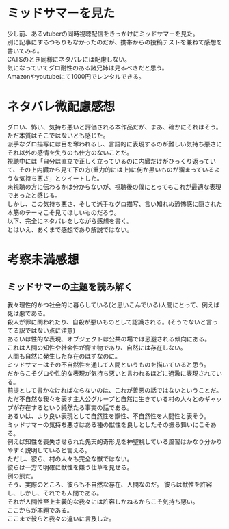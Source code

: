 # ミッドサマーを見た
少し前、あるvtuberの同時視聴配信をきっかけにミッドサマーを見た。  
別に記事にするつもりもなかったのだが、携帯からの投稿テストを兼ねて感想を書いてみる。  
CATSのとき同様にネタバレには配慮しない。  
気になっていてグロ耐性のある諸兄姉は見るべきだと思う。  
Amazonやyoutubeにて1000円でレンタルできる。

# ネタバレ微配慮感想
グロい、怖い、気持ち悪いと評価される本作品だが、まあ、確かにそれはそう。  
ただ本質はそこではないとも感じた。  
派手なグロ描写には目を奪われるし、言語的に表現するのが難しい気持ち悪さにそれ以外の感情を失うのも仕方のないことだ。  
視聴中には「自分は直立で正しく立っているのに内臓だけがひっくり返っていて、その上内臓から見て下の方(重力的には上)に何か黒いものが溜まっているような気持ち悪さ」とツイートした。  
未視聴の方に伝わるかは分からないが、視聴後の僕にとってもこれが最適な表現であったと感じる。  
しかし、この気持ち悪さ、そして派手なグロ描写、言い知れぬ恐怖感に隠された本筋のテーマこそ見てほしいものだろう。  
以下、完全にネタバレをしながら感想を書く。  
とはいえ、あくまで感想であり解説ではない。

# 考察未満感想
## ミッドサマーの主題を読み解く
我々理性的かつ社会的に暮らしている(と思いこんでいる)人間にとって、例えば死は悪である。  
殺人が罪に問われたり、自殺が悪いものとして認識される。(そうでないと言ってる訳ではない点に注意)  
あるいは性的な表現、オブジェクトは公共の場では忌避される傾向にある。  
これは人間の知性や社会性が齎す物であり、自然には存在しない。  
人間も自然に発生した存在のはずなのに。  
ミッドサマーはその不自然性を通して人間というものを描いていると思う。  
だからこそグロや性的な表現が気持ち悪いと言われるほどに過激に表現されている。  
前提として書かなければならないのは、これが善悪の話ではないということだ。  
ただ不自然な我々を表す主人公グループと自然に生きている村の人々とのギャップが存在するという純然たる事実の話である。  
あるいは、より良い表現として自然性を獣性、不自然性を人間性と表そう。  
ミッドサマーの気持ち悪さはある種の獣性を良しとしたその振る舞いにこそある。  
例えば知性を喪失させられた先天的奇形児を神聖視している風習はかなり分かりやすく説明していると言える。  
ただし、彼ら、村の人々も完全な獣ではない。  
彼らは一方で明確に獣性を嫌う仕草を見せる。  
例の熊だ。  
そう、実際のところ、彼らも不自然な存在、人間なのだ。
彼らは獣性を許容し、しかし、それでも人間である。  
それが人間性至上主義的な我々には許容しかねるからこそ気持ち悪い。  
ここからが本題である。  
ここまで彼らと我々の違いに言及した。  
